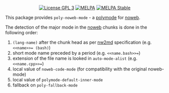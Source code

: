 <p align="center">
  <!-- <a href="https://travis-ci.org/polymode/poly-noweb"><img src="https://travis-ci.org/polymode/poly-noweb.svg?branch=master" alt="Travis Build"/></a> -->
  <a href="http://www.gnu.org/licenses/gpl-3.0.txt"><img src="https://img.shields.io/badge/license-GPL_3-green.svg" alt="License GPL 3" /></a>
  <a href="https://melpa.org/#/poly-noweb"><img alt="MELPA" src="https://melpa.org/packages/poly-noweb-badge.svg"/></a>
  <a href="https://stable.melpa.org/#/poly-noweb"><img alt="MELPA Stable" src="https://stable.melpa.org/packages/poly-noweb-badge.svg"/></a>
</p>


This package provides `poly-noweb-mode` - a [polymode] for [noweb].

The detection of the major mode in the [noweb] chunks is done in the following order:

  1. `(lang-name)` after the chunk head as per [nw2md] specification (e.g. `<<name>>= (bash)`)
  2. short mode name preceded by a period (e.g. `<<name.bash>>=`)
  3. extension of the file name is looked in `auto-mode-alist` (e.g. `<<name.cpp>>=`)
  4. local value of `noweb-code-mode` (for compatibility with the original noweb-mode)
  5. local value of `polymode-default-inner-mode`
  6. fallback on `poly-fallback-mode`

[polymode]: https://polymode.github.io/
[nw2md]: http://www.wiwi.uni-bielefeld.de/lehrbereiche/statoekoinf/comet/mtessmer/Beitraege/nw2md
[noweb]: https://en.wikipedia.org/wiki/Noweb
